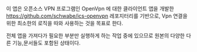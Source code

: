 이 앱은 오픈소스 VPN 프로그램인 OpenVpn 에 대한 클라이언트 앱을 개발한 https://github.com/schwabe/ics-openvpn 레포지터리를 기반으로, Vpn 연결을 위한 최소한의 로직을 따와 사용하는 것을 목표로 한다.

전체 앱을 가져다가 필요한 부분만 실행하게 하는 작업 중에 있으므로 원본의 다양한 다른 기능,문서들도 포함된 상태이다.